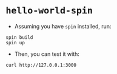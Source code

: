 # `hello-world-spin`

- Assuming you have `spin` installed, run:

```shell
spin build
spin up
```

- Then, you can test it with:
```shell
curl http://127.0.0.1:3000
```